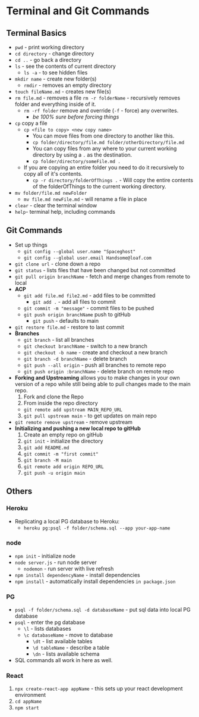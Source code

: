 # Terminal and Git Commands

## Terminal Basics
+ `pwd` - print working directory
+ `cd directory` - change directory
+ `cd ..` - go back a directory
+ `ls` - see the contents of current directory
  + `ls -a` - to see hidden files
+ `mkdir name` - create new folder(s)
  + `rmdir` - removes an empty directory
+ `touch fileName.md` - creates new file(s)
+ `rm file.md` - removes a file
  `rm -r folderName` - recursively removes folder and everything inside of it.
  + `rm -rf folder` remove and override (`-f` - force) any overwrites. 
    + *be 100% sure before forcing things*
+ `cp` copy a file
  + `cp <file to copy> <new copy name>`
    + You can move files from one directory to another like this.
    + `cp folder/directory/file.md folder/otherDirectory/file.md`
    + You can copy files from any where to your current working directory by using a `.` as the destination.
    + `cp folder/directory/someFile.md .`
  + If you are copying an entire folder you need to do it recursively to copy all of it's contents.
    + `cp -r directory/folderOfThings .` - Will copy the entire contents of the folderOfThings to the current working directory.
+ `mv folder/file.md newFolder`
  + `mv file.md newFile.md` - will rename a file in place
+ `clear` - clear the terminal window
+ `help`- terminal help, including commands

    

## Git Commands
+ Set up things
  + `git config --global user.name "Spaceghost"`
  + `git config --global user.email Handsome@loaf.com`
+ `git clone url` - clone down a repo
+ `git status` - lists files that have been changed but not committed
+ `git pull origin branchName` - fetch and merge changes from remote to local
+ **ACP**
  + `git add file.md file2.md` -  add files to be committed
    + `git add .` - add all files to commit
  + `git commit -m "message"` - commit files to be pushed
  + `git push origin branchName` push to gitHub
    + `git push` - defaults to main
+ `git restore file.md` - restore to last commit
+ **Branches**
  + `git branch` - list all branches
  + `git checkout branchName` - switch to a new branch
  + `git checkout -b name` - create and checkout a new branch
  + `git branch -d branchName` - delete branch
  + `git push --all origin` - push all branches to remote repo
  + `git push origin :branchName` - delete branch on remote repo
+ **Forking and Upstreaming** allows you to make changes in your own version of a repo while still being able to pull changes made to the main repo.
  1. Fork and clone the Repo
  2. From inside the repo directory
    + `git remote add upstream MAIN_REPO_URL`
  3. `git pull upstream main` - to get updates on main repo
+ `git remote remove upstream` - remove upstream
+ **Initializing and pushing a new local repo to gitHub**
  1. Create an empty repo on gitHub
  2. `git init` - initialize the directory
  3. `git add README.md`
  4. `git commit -m "first commit"`
  5. `git branch -M main`
  6. `git remote add origin REPO_URL`
  7. `git push -u origin main`



## Others

### Heroku
+ Replicating a local PG database to Heroku:
  + `heroku pg:psql -f folder/schema.sql --app your-app-name`


### node
+ `npm init` - initialize node
+ `node server.js` - run node server
  + `nodemon` - run server with live refresh
+ `npm install dependencyName` - install dependencies
+ `npm install` - automatically install dependencies `in package.json`


### PG
+ `psql -f folder/schema.sql -d databaseName` - put sql data into local PG database
+ `psql` - enter the pg database
  + `\l` - lists databases
  + `\c databaseName` - move to database
    + `\dt` - list available tables
    + `\d tableName` - describe a table
    + `\dn` - lists available schema
+ SQL commands all work in here as well.

### React
1. `npx create-react-app appName` - this sets up your react development environment 
2. `cd appName`
3. `npm start`


  